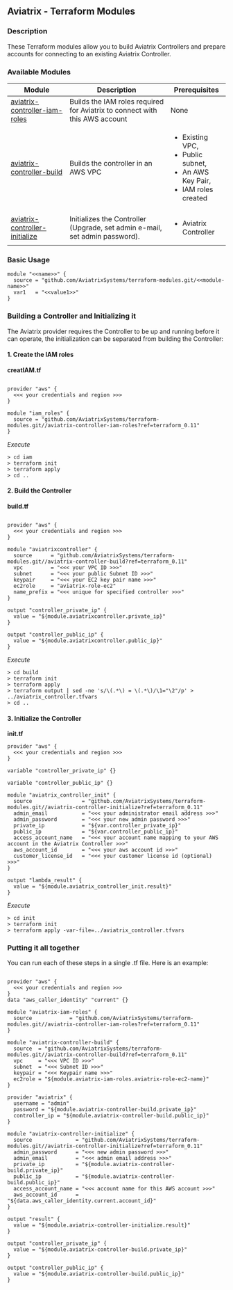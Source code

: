 ## Aviatrix - Terraform Modules

### Description
These Terraform modules allow you to build Aviatrix Controllers and prepare accounts for connecting to an existing Aviatrix Controller.

### Available Modules

| Module  | Description | Prerequisites |
| ------- | ----------- | ------------- |
| [aviatrix-controller-iam-roles](./aviatrix-controller-iam-roles) | Builds the IAM roles required for Aviatrix to connect with this AWS account | None |
| [aviatrix-controller-build](./aviatrix-controller-build) | Builds the controller in an AWS VPC | <ul><li>Existing VPC,</li><li>Public subnet,</li><li>An AWS Key Pair,</li><li>IAM roles created</li></ul> |
| [aviatrix-controller-initialize](./aviatrix-controller-initialize) | Initializes the Controller (Upgrade, set admin e-mail, set admin password). | <ul><li>Aviatrix Controller</li></ul> |

### Basic Usage

```
module "<<name>>" {
  source = "github.com/AviatrixSystems/terraform-modules.git/<<module-name>>"
  var1   = "<<value1>>"
}
```

### Building a Controller and Initializing it

The Aviatrix provider requires the Controller to be up and running before it can operate, the initialization can be
separated from building the Controller:

#### 1. Create the IAM roles

**creatIAM.tf**

``` hcl

provider "aws" {
  <<< your credentials and region >>>
}

module "iam_roles" {
  source = "github.com/AviatrixSystems/terraform-modules.git//aviatrix-controller-iam-roles?ref=terraform_0.11"
}

```

*Execute*

``` shell
> cd iam
> terraform init
> terraform apply
> cd ..
```

#### 2. Build the Controller

**build.tf**

``` hcl

provider "aws" {
  <<< your credentials and region >>>
}

module "aviatrixcontroller" {
  source      = "github.com/AviatrixSystems/terraform-modules.git//aviatrix-controller-build?ref=terraform_0.11"
  vpc         = "<<< your VPC ID >>>"
  subnet      = "<<< your public Subnet ID >>>"
  keypair     = "<<< your EC2 key pair name >>>"
  ec2role     = "aviatrix-role-ec2"
  name_prefix = "<<< unique for specified controller >>>"
}

output "controller_private_ip" {
  value = "${module.aviatrixcontroller.private_ip}"
}

output "controller_public_ip" {
  value = "${module.aviatrixcontroller.public_ip}"
}

```

*Execute*

``` shell
> cd build
> terraform init
> terraform apply
> terraform output | sed -ne 's/\(.*\) = \(.*\)/\1="\2"/p' > ../aviatrix_controller.tfvars
> cd ..
```

#### 3. Initialize the Controller

**init.tf**

``` hcl
provider "aws" {
  <<< your credentials and region >>>
}

variable "controller_private_ip" {}

variable "controller_public_ip" {}

module "aviatrix_controller_init" {
  source                = "github.com/AviatrixSystems/terraform-modules.git//aviatrix-controller-initialize?ref=terraform_0.11"
  admin_email           = "<<< your administrator email address >>>"
  admin_password        = "<<< your new admin password >>>"
  private_ip            = "${var.controller_private_ip}"
  public_ip             = "${var.controller_public_ip}"
  access_account_name   = "<<< your account name mapping to your AWS account in the Aviatrix Controller >>>"
  aws_account_id        = "<<< your aws account id >>>"
  customer_license_id   = "<<< your customer license id (optional) >>>"   
}

output "lambda_result" {
  value = "${module.aviatrix_controller_init.result}"
}

```

*Execute*

``` shell
> cd init
> terraform init
> terraform apply -var-file=../aviatrix_controller.tfvars
```

### Putting it all together

You can run each of these steps in a single .tf file.  Here is an example:

``` hcl

provider "aws" {
  <<< your credentials and region >>>
}
data "aws_caller_identity" "current" {}

module "aviatrix-iam-roles" {
  source            = "github.com/AviatrixSystems/terraform-modules.git//aviatrix-controller-iam-roles?ref=terraform_0.11"
}

module "aviatrix-controller-build" {
  source  = "github.com/AviatrixSystems/terraform-modules.git//aviatrix-controller-build?ref=terraform_0.11"
  vpc     = "<<< VPC ID >>>"
  subnet  = "<<< Subnet ID >>>"
  keypair = "<<< Keypair name >>>"
  ec2role = "${module.aviatrix-iam-roles.aviatrix-role-ec2-name}"
}

provider "aviatrix" {
  username = "admin"
  password = "${module.aviatrix-controller-build.private_ip}"
  controller_ip = "${module.aviatrix-controller-build.public_ip}"
}

module "aviatrix-controller-initialize" {
  source              = "github.com/AviatrixSystems/terraform-modules.git//aviatrix-controller-initialize?ref=terraform_0.11"
  admin_password      = "<<< new admin password >>>"
  admin_email         = "<<< admin email address >>>"
  private_ip          = "${module.aviatrix-controller-build.private_ip}"
  public_ip           = "${module.aviatrix-controller-build.public_ip}"
  access_account_name = "<<< account name for this AWS account >>>"
  aws_account_id      = "${data.aws_caller_identity.current.account_id}"
}

output "result" {
  value = "${module.aviatrix-controller-initialize.result}"
}

output "controller_private_ip" {
  value = "${module.aviatrix-controller-build.private_ip}"
}

output "controller_public_ip" {
  value = "${module.aviatrix-controller-build.public_ip}"
}
```

